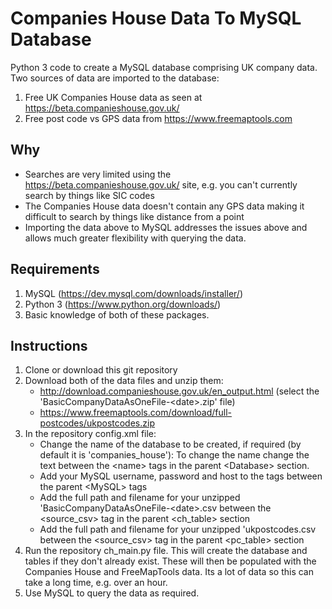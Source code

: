 # Companies House Data To MySQL Database

Python 3 code to create a MySQL database comprising UK company data. Two sources of data are imported to the database:
1. Free UK Companies House data as seen at https://beta.companieshouse.gov.uk/
2. Free post code vs GPS data from https://www.freemaptools.com  

## Why
* Searches are very limited using the https://beta.companieshouse.gov.uk/ site, e.g. you can't currently search by things like SIC codes
* The Companies House data doesn't contain any GPS data making it difficult to search by things like distance from a point 
* Importing the data above to MySQL addresses the issues above and allows much greater flexibility with querying the data.  

## Requirements
1. MySQL (https://dev.mysql.com/downloads/installer/)
2. Python 3 (https://www.python.org/downloads/)
3. Basic knowledge of both of these packages.

## Instructions
1. Clone or download this git repository
2. Download both of the data files and unzip them:
   * http://download.companieshouse.gov.uk/en_output.html (select the 'BasicCompanyDataAsOneFile-\<date\>.zip' file)
   * https://www.freemaptools.com/download/full-postcodes/ukpostcodes.zip
3. In the repository config.xml file: 
   * Change the name of the database to be created, if required (by default it is 'companies_house'): To change the name change the text between the \<name\> tags in the parent \<Database\> section.
   * Add your MySQL username, password and host to the tags between the parent \<MySQL\> tags
   * Add the full path and filename for your unzipped 'BasicCompanyDataAsOneFile-\<date\>.csv between the \<source_csv\> tag in the parent \<ch_table\> section
   * Add the full path and filename for your unzipped 'ukpostcodes.csv between the \<source_csv\> tag in the parent \<pc_table\> section
4. Run the repository ch_main.py file. This will create the database and tables if they don't already exist. These will then be populated with the Companies House and FreeMapTools data. Its a lot of data so this can take a long time, e.g. over an hour.
5. Use MySQL to query the data as required.
